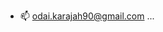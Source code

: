 
- 📫 odai.karajah90@gmail.com ...

<!---
karajah90/karajah90 is a ✨ special ✨ repository because its `README.md` (this file) appears on your GitHub profile.
You can click the Preview link to take a look at your changes.
--->

